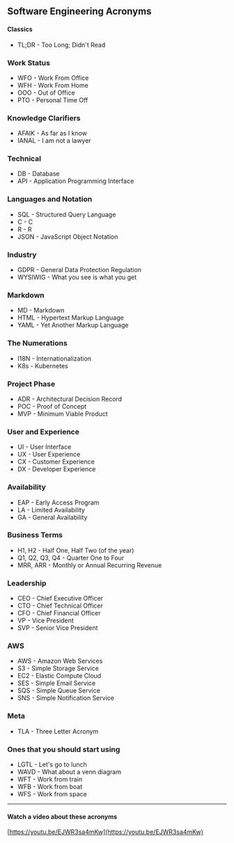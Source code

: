 ## Software Engineering Acronyms

#### Classics
* TL;DR - Too Long; Didn't Read

### Work Status
* WFO - Work From Office
* WFH - Work From Home
* OOO - Out of Office
* PTO - Personal Time Off

### Knowledge Clarifiers
* AFAIK - As far as I know
* IANAL - I am not a lawyer

### Technical
* DB - Database
* API - Application Programming Interface

### Languages and Notation
* SQL - Structured Query Language
* C - C
* R - R
* JSON - JavaScript Object Notation

### Industry
* GDPR - General Data Protection Regulation
* WYSIWIG - What you see is what you get

### Markdown
* MD - Markdown
* HTML - Hypertext Markup Language
* YAML - Yet Another Markup Language

### The Numerations
* I18N - Internationalization
* K8s - Kubernetes

### Project Phase
* ADR - Architectural Decision Record
* POC - Proof of Concept
* MVP - Minimum Viable Product

### User and Experience
* UI - User Interface
* UX - User Experience
* CX - Customer Experience
* DX - Developer Experience

### Availability
* EAP - Early Access Program
* LA - Limited Availability
* GA - General Availability

### Business Terms
* H1, H2 - Half One, Half Two (of the year)
* Q1, Q2, Q3, Q4 - Quarter One to Four
* MRR, ARR - Monthly or Annual Recurring Revenue

### Leadership
* CEO - Chief Executive Officer
* CTO - Chief Technical Officer
* CFO - Chief Financial Officer
* VP - Vice President
* SVP - Senior Vice President

### AWS
* AWS - Amazon Web Services
* S3 - Simple Storage Service
* EC2 - Elastic Compute Cloud
* SES - Simple Email Service
* SQS - Simple Queue Service
* SNS - Simple Notification Service

### Meta
* TLA - Three Letter Acronym

### Ones that you should start using
* LGTL - Let's go to lunch
* WAVD - What about a venn diagram
* WFT - Work from train
* WFB - Work from boat
* WFS - Work from space

***

#### Watch a video about these acronyms
[https://youtu.be/EJWR3sa4mKw](https://youtu.be/EJWR3sa4mKw)